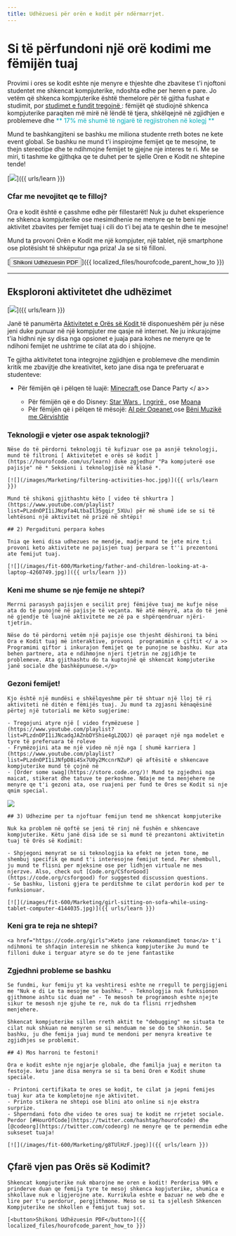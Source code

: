```yaml
---
title: Udhëzuesi për orën e kodit për ndërmarrjet.
---
```


# Si të përfundoni një orë kodimi me fëmijën tuaj

Provimi i ores se kodit eshte nje menyre e thjeshte dhe zbavitese t'i njoftoni studentet me shkencat kompjuterike, ndoshta edhe per heren e pare. Jo vetëm që shkenca kompjuterike është themelore për të gjitha fushat e studimit, por [ studimet e fundit tregojnë ](https://medium.com/@codeorg/cs-helps-students-outperform-in-school-college-and-workplace-66dd64a69536): fëmijët që studiojnë shkenca kompjuterike paraqiten më mirë në lëndë të tjera, shkëlqejnë në zgjidhjen e problemeve dhe <font color = "00adbc"> ** 17% më shumë të ngjarë të regjistrohen në kolegj ** </font>

Mund te bashkangjiteni se bashku me miliona studente rreth botes ne kete event global. Se bashku ne mund t'i inspirojme femijet qe te mesojne, te thejn stereotipe dhe te ndihmojne femijet te gjejne nje interes te ri. Me se miri, ti tashme ke gjithqka qe te duhet per te sjelle Oren e Kodit ne shtepine tende! 

[![](/images/fit-600/Marketing/mother-helping-her-daughter-use-a-laptop-4260325.jpg)]({{ urls/learn }})

<h3>Cfar me nevojitet qe te filloj?</h3>

Ora e kodit është e çasshme edhe për fillestarët! Nuk ju duhet eksperience ne shkenca kompjuterike ose mesimdhenie ne menyre qe te beni nje aktivitet zbavites per femijet tuaj i cili do t'i bej ata te qeshin dhe te mesojne! 

Mund ta provoni Orën e Kodit me një kompjuter, një tablet, një smartphone ose plotësisht të shkëputur nga priza! Ja se si të filloni.

[<button>Shikoni Udhëzuesin PDF</button>]({{ localized_files/hourofcode_parent_how_to }})

* * *

## Eksploroni aktivitetet dhe udhëzimet

[![](/images/tutorials.png)]({{ urls/learn }})

Janë të panumërta [ Aktivitetet e Orës së Kodit ](https://hourofcode.com/us/learn) të disponueshëm për ju nëse jeni duke punuar në një kompjuter me qasje në internet. Ne ju inkurajojme t'ia hidhni nje sy disa nga opsionet e juaja para kohes ne menyre qe te ndihoni femijet ne ushtrime te cilat ata do i shijojne.

Te gjitha aktivitetet tona integrojne zgjidhjen e problemeve dhe mendimin kritik me zbavijtje dhe kreativitet, keto jane disa nga te preferuarat e studenteve:

- Për fëmijën që i pëlqen të luajë: [ Minecraft ](https://code.org/minecraft) ose  Dance Party </ a>></li> 
    
    - Për fëmijën që e do Disney: [ Star Wars ](https://code.org/starwars), <a href = "https://studio.code.org/s/frozen/stage / 1 / puzzle / 1 "> I ngrirë </a>, ose [ Moana ](https://partners.disney.com/hour-of-code?cds&cmp=vanity%7Cnatural%7Cus%7Cmoanahoc%7C)
    - Për fëmijën që i pëlqen të mësojë: [ AI për Oqeanet ](https://code.org/oceans) ose <a href = "https://scratch.mit.edu/projects/editor /? tutorial = music & utm_source = codeorg "> Bëni Muzikë me Gërvishtje </a></ul>

<h3>Teknologji e vjeter ose aspak teknologji?</h3>

    
    Nëse do të përdorni teknologji të kufizuar ose pa asnjë teknologji, mund të filtroni [ Aktivitetet e orës së kodit ](https://hourofcode.com/us/learn) duke zgjedhur "Pa kompjuterë ose pajisje" në * Seksioni i teknologjisë në klasë *.
    
    [![](/images/Marketing/filtering-activities-hoc.jpg)]({{ urls/learn }})
    
    Mund të shikoni gjithashtu këto [ video të shkurtra ](https://www.youtube.com/playlist?list=PLzdnOPI1iJNcpfa4LtbaIl35gqir_5XUu) për më shumë ide se si të lehtësoni një aktivitet në prizë në shtëpi!
    
    ## 2) Pergadituni perpara kohes 
    
    Tnia qe keni disa udhezues ne mendje, madje mund te jete mire t;i provoni keto aktivitete ne pajisjen tuaj perpara se t''i prezentoni ate femijut tuaj.
    
    [![](/images/fit-600/Marketing/father-and-children-looking-at-a-laptop-4260749.jpg)]({{ urls/learn }})

<h3>Keni me shume se nje femije ne shtepi?</h3>

    
    Merrni parasysh pajisjen e secilit prej fëmijëve tuaj me kufje nëse ata do të punojnë në pajisje të veçanta. Në atë mënyrë, ata do të jenë në gjendje të luajnë aktivitete me zë pa e shpërqendruar njëri-tjetrin.
    
    Nëse do të përdorni vetëm një pajisje ose thjesht dëshironi ta bëni Ora e Kodit tuaj më interaktive, provoni  programimin e çiftit </ a >> Programimi qiftor i inkurajon femijet qe te punojne se bashku. Kur ata behen partnere, ata e ndihmojne njeri tjetrin ne zgjidhje te problemeve. Ata gjithashtu do ta kuptojnë që shkencat kompjuterike janë sociale dhe bashkëpunuese.</p>

<h3>Gezoni femijet! </h3>

    
    Kjo është një mundësi e shkëlqyeshme për të shtuar një lloj të ri aktiviteti në ditën e fëmijës tuaj. Ju mund ta zgjasni kënaqësinë përtej një tutoriali me këto sugjerime:
    
    - Tregojuni atyre një [ video frymëzuese ](https://www.youtube.com/playlist?list=PLzdnOPI1iJNcadqJAZnbDYShie4gLZQQJ) që paraqet një nga modelet e tyre të preferuara të roleve
    - Frymëzojini ata me një video në një nga [ shumë karriera ](https://www.youtube.com/playlist?list=PLzdnOPI1iJNfpD8i4Sx7U0y2MccnrNZuP) që aftësitë e shkencave kompjuterike mund të çojnë në
    - [Order some swag](https://store.code.org/)! Mund te zgjedhni nga maicat, stikerat dhe tatuve te perkoshme. Ndaje me ta menjehere ne menyre qe t'i gezoni ata, ose ruajeni per fund te Ores se Kodit si nje qmim special. 
    
    

<a href="https://store.code.org/" target="_blank"><img src="/images/fit-500/Marketing/hourofcodestore.jpg"></a>

    
    ## 3) Udhezime per ta njoftuar femijun tend me shkencat kompjuterike
    
    Nuk ka problem në qoftë se jeni të rinj në fushën e shkencave kompjuterike. Këtu janë disa ide se si mund të prezantoni aktivitetin tuaj të Orës së Kodimit:
    
    - Shpjegoni menyrat se si teknologjia ka efekt ne jeten tone, me shembuj specifik qe mund t'i interesojne femijut tend. Per shembull, ju mund te flisni per mjeksine ose per lidhjen virtuale ne mes njerzve. Also, check out [Code.org/CSforGood](https://code.org/csforgood) for suggested discussion questions.
    - Se bashku, listoni gjera te perditshme te cilat perdorin kod per te funksionuar.
    
    [![](/images/fit-600/Marketing/girl-sitting-on-sofa-while-using-tablet-computer-4144035.jpg)]({{ urls/learn }})

<h3>Keni gra te reja ne shtepi?</h3>

    
    <a href="https://code.org/girls">Keto jane rekomandimet tona</a> t'i ndihmoni te shfaqin interesim ne shkenca kompjuterike Ju mund te filloni duke i terguar atyre se do te jene fantastike

<h3>Zgjedhni probleme se bashku</h3>

    
    Se fundmi, kur femiju yt ka veshtiresi eshte ne rregull te pergjigjeni me "Nuk e di Le ta mesojme se bashku." - Teknologjia nuk funksionon gjithmone ashtu sic duam ne" - Te mesosh te programosh eshte njejte sikur te mesosh nje gjuhe te re, nuk do ta flisni rrjedhshem menjehere.
    
    Shkencat kompjuterike sillen rreth aktit te "debugging" ne situata te cilat nuk shkuan ne menyren se si menduam ne se do te shkonin. Se bashku, ju dhe femija juaj mund te mendoni per menyra kreative te zgjidhjes se problemit.
    
    ## 4) Mos harroni te festoni!
    
    Ora e kodit eshte nje ngjarje globale, dhe familja juaj e meriton ta festoje. ketu jane disa menyra se si ta beni Oren e Kodit shume speciale.
    
    - Printoni certifikata te ores se kodit, te cilat ja jepni femijes tuaj kur ata te kompletojne nje aktivitet. 
    - Printo stikera ne shtepi ose blini ato online si nje ekstra surprize. 
    - Shperndani foto dhe video te ores suaj te kodit ne rrjetet sociale. Perdor [#HourOfCode](https://twitter.com/hashtag/hourofcode) dhe [@codeorg](https://twitter.com/codeorg) ne menyre qe te permendim edhe sukseset tuaja!
    
    [![](/images/fit-600/Marketing/g8TUlHzF.jpeg)]({{ urls/learn }})

<h2>Çfarë vjen pas Orës së Kodimit?</h2>

    
    Shkencat kompjuterike nuk mbarojne me oren e kodit! Perderisa 90% e prinderve duan qe femija tyre te mesoj shkenca kopjuterike, shumica e shkollave nuk e ligjerojne ate. Kurrikula eshte e bazuar ne web dhe e lire per t'u perdorur, pergjithmone. Meso se si ta sjellesh Shkencen Kompjuterike ne shkollen e femijut tuaj sot.
    
    [<button>Shikoni Udhëzuesin PDF</button>]({{ localized_files/hourofcode_parent_how_to }})